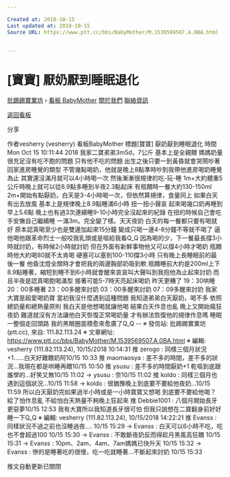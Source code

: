 ```yaml
---

Created at: 2018-10-15
Last updated at: 2018-10-15
Source URL: https://www.ptt.cc/bbs/BabyMother/M.1539569507.A.0BA.html


---
```


# [寶寶] 厭奶厭到睡眠退化


[批踢踢實業坊](https://www.ptt.cc/bbs/) › [看板 BabyMother](https://www.ptt.cc/bbs/BabyMother/index.html) [關於我們](https://www.ptt.cc/about.html) [聯絡資訊](https://www.ptt.cc/contact.html)

[返回看板](https://www.ptt.cc/bbs/BabyMother/index.html)

分享

作者vesherry (vesherry)
看板BabyMother
標題\[寶寶\] 厭奶厭到睡眠退化
時間Mon Oct 15 10:11:44 2018
我家二寶弟弟3m5d，7公斤 基本上是全親餵 媽媽奶量很充足沒有吃不飽的問題 只有他不吃的問題 出生之後只要一到黃昏就會哭鬧吵著回家進房睡覺的類型 不管幾點喝奶，他就是晚上8點準時吵到我帶他進房喝奶睡覺為止 其實還沒滿月就可以4小時喝一次 然後漸漸很規律的吃-玩-睡 1m+大約體重5公斤時晚上就可以從8.9點多睡到半夜2.3點起床 有瓶餵時一餐大約130-150ml 2m+開始有點厭奶，白天是3-4小時喝一次，但依然算規律，食量同上 如果白天有出去放風 基本上是規律晚上8.9點睡滿6小時 扭一扭小聲哀 起來喝幾口奶再睡到早上5.6點 晚上也有過3次連續睡9-10小時完全沒起來的紀錄 在扭的時候自己會吃手安撫自己繼續睡 一滿3m。完全變了樣。天天夜奶 白天的每一餐都只要有喝就好 原本認真喝至少也是雙邊加起來15分鐘 變成只喝一邊4-8分鐘不等就不喝了 逼他喝他跟革命烈士一般咬我乳頭或是嘔給我看Q\_Q 因為喝的少，下一餐最長撐3小時就討奶，有時候2小時就討奶 但在外面有新鮮事物他又可以撐4小時才喝奶 瓶餵時他大約喝80就不太肯喝 硬塞可以塞到100-110撐3小時 只有晚上長睡眠前的最後一餐 他昏沈燈全關時才會把我的兩邊胸部奶吸到軟 瓶餵睡前大約是200ml上下 8.9點睡著，縮短到睡不到6小時就會醒來哀哀叫大聲叫到我抱他為止起來討奶 而且半夜是認真喝飽喝滿型 接著可能5-7時天亮起床喝奶 昨天更糟了 19：30哄睡 20：00多睡著 23：00多醒來討奶 03：00多醒來討奶 07：09多醒來討奶 我家大寶是超愛喝奶寶 當初我沒什麼遇到這種問題 我知道弟弟白天厭奶，喝不多 依照總奶量和總熱量原則 我白天是他想喝就讓他喝 結果白天作息也亂 晚上又開始瘋狂夜奶 難道就沒有方法讓他白天恢復正常喝奶量 才有辦法恢復他的規律作息嗎 睡眠一整個走回頭路 我的黑眼圈面積愈來愈廣了Q\_Q -- ※ 發信站: 批踢踢實業坊(ptt.cc), 來自: 111.82.113.24 ※ 文章網址: <https://www.ptt.cc/bbs/BabyMother/M.1539569507.A.0BA.html> ※ 編輯: vesherry (111.82.113.24), 10/15/2018 10:14:31
推 zerogo : 同樣三個月狀況+1......白天好難餵奶阿10/15 10:33
推 maomaosya : 差不多的時間，差不多的狀況…我現在都是哄睡再餵10/15 10:50
推 ysusu : 差不多的時間厭奶+1 乾嘔到底跟誰學的...好笑又無10/15 11:02
→ ysusu : 奈10/15 11:02
推 koldo : 同樣三個月也遇到這個狀況…10/15 11:58
→ koldo : 很猶豫晚上到底要不要給他夜奶…10/15 11:59
所以白天厭奶完如果過半小時或是一小時寶寶又想喝 到底要不要給他喝？ 給了怕作息亂 不給怕白天熱量不夠晚上狂起來
推 Debbie1001 : 八個月開始長牙更惡夢10/15 12:53
我有大寶所以我知道長牙很可怕 但我只說想在二寶翻身前好好睡一下Q\_Q ※ 編輯: vesherry (111.82.113.24), 10/15/2018 14:22:21
推 Evanss : 同樣狀況不過之前也沒睡過夜.... 10/15 15:29
→ Evanss : 白天可以6小時不吃，吃也不會超過100 10/15 15:30
→ Evanss : 不敢斷夜奶反而得趁月黑風高狂餵 10/15 15:31
→ Evanss : 10pm、2am、4am、7am媽媽已快升天 10/15 15:32
→ Evanss : 慘的是睡著吃的很慢，吃一吃就睡著...不斷起來討奶 10/15 15:33

推文自動更新已關閉

